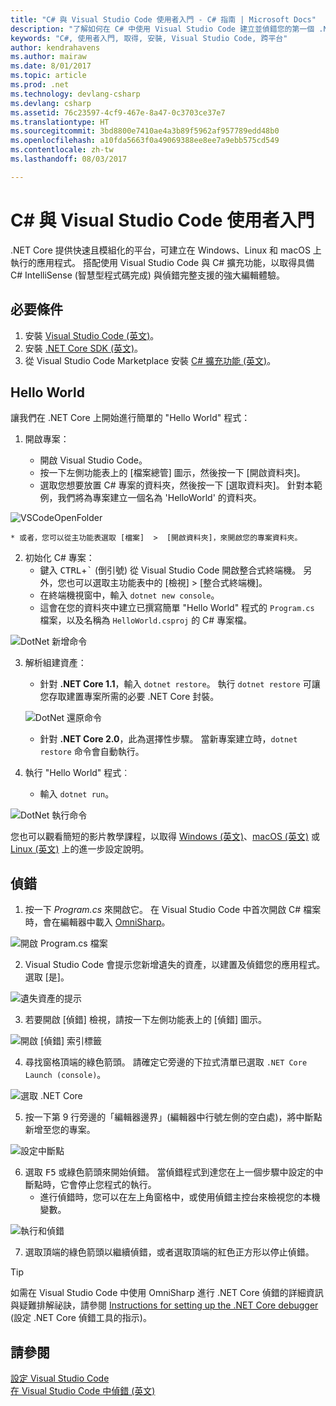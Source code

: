 ```yaml
---
title: "C# 與 Visual Studio Code 使用者入門 - C# 指南 | Microsoft Docs"
description: "了解如何在 C# 中使用 Visual Studio Code 建立並偵錯您的第一個 .NET Core 應用程式。"
keywords: "C#, 使用者入門, 取得, 安裝, Visual Studio Code, 跨平台"
author: kendrahavens
ms.author: mairaw
ms.date: 8/01/2017
ms.topic: article
ms.prod: .net
ms.technology: devlang-csharp
ms.devlang: csharp
ms.assetid: 76c23597-4cf9-467e-8a47-0c3703ce37e7
ms.translationtype: HT
ms.sourcegitcommit: 3bd8800e7410ae4a3b89f5962af957789edd48b0
ms.openlocfilehash: a10fda5663f0a49069388ee8ee7a9ebb575cd549
ms.contentlocale: zh-tw
ms.lasthandoff: 08/03/2017

---
```


# <a name="get-started-with-c-and-visual-studio-code"></a>C# 與 Visual Studio Code 使用者入門

.NET Core 提供快速且模組化的平台，可建立在 Windows、Linux 和 macOS 上執行的應用程式。 搭配使用 Visual Studio Code 與 C# 擴充功能，以取得具備 C# IntelliSense (智慧型程式碼完成) 與偵錯完整支援的強大編輯體驗。

## <a name="prerequisites"></a>必要條件

1. 安裝 [Visual Studio Code (英文)](https://code.visualstudio.com/)。
2. 安裝 [.NET Core SDK (英文)](https://www.microsoft.com/net/download/core)。
3. 從 Visual Studio Code Marketplace 安裝 [C# 擴充功能 (英文)](https://marketplace.visualstudio.com/items?itemName=ms-vscode.csharp)。

## <a name="hello-world"></a>Hello World

讓我們在 .NET Core 上開始進行簡單的 "Hello World" 程式：

1. 開啟專案：

    * 開啟 Visual Studio Code。
    * 按一下左側功能表上的 [檔案總管] 圖示，然後按一下 [開啟資料夾]。
    * 選取您想要放置 C# 專案的資料夾，然後按一下 [選取資料夾]。 針對本範例，我們將為專案建立一個名為 'HelloWorld' 的資料夾。 

  ![VSCodeOpenFolder](media/with-visual-studio-code/vscodeopenfolder.png)

    * 或者，您可以從主功能表選取 [檔案]  >  [開啟資料夾]，來開啟您的專案資料夾。

2. 初始化 C# 專案：
    * 鍵入 <kbd>CTRL</kbd>+<kbd>\`</kbd> (倒引號) 從 Visual Studio Code 開啟整合式終端機。 另外，您也可以選取主功能表中的 [檢視] > [整合式終端機]。
    * 在終端機視窗中，輸入 `dotnet new console`。
    * 這會在您的資料夾中建立已撰寫簡單 "Hello World" 程式的 `Program.cs` 檔案，以及名稱為 `HelloWorld.csproj` 的 C# 專案檔。

  ![DotNet 新增命令](media/with-visual-studio-code/dotnetnew.png)

3. 解析組建資產：

    * 針對 **.NET Core 1.1**，輸入 `dotnet restore`。 執行 `dotnet restore` 可讓您存取建置專案所需的必要 .NET Core 封裝。

   ![DotNet 還原命令](media/with-visual-studio-code/dotnetrestore.png)

    * 針對 **.NET Core 2.0**，此為選擇性步驟。 當新專案建立時，`dotnet restore` 命令會自動執行。

4. 執行 "Hello World" 程式︰

    * 輸入 `dotnet run`。 

  ![DotNet 執行命令](media/with-visual-studio-code/dotnetrun.png)

您也可以觀看簡短的影片教學課程，以取得 [Windows (英文)](https://channel9.msdn.com/Blogs/dotnet/Get-started-with-VS-Code-using-CSharp-and-NET-Core)、[macOS (英文)](https://channel9.msdn.com/Blogs/dotnet/Get-started-with-VS-Code-using-CSharp-and-NET-Core-on-MacOS) 或 [Linux (英文)](https://channel9.msdn.com/Blogs/dotnet/Get-started-with-VS-Code-Csharp-dotnet-Core-Ubuntu) 上的進一步設定說明。

## <a name="debug"></a>偵錯
1. 按一下 *Program.cs* 來開啟它。 在 Visual Studio Code 中首次開啟 C# 檔案時，會在編輯器中載入 [OmniSharp](http://www.omnisharp.net/)。

  ![開啟 Program.cs 檔案](media/with-visual-studio-code/opencs.png)

2. Visual Studio Code 會提示您新增遺失的資產，以建置及偵錯您的應用程式。 選取 [是]。 

  ![遺失資產的提示](media/with-visual-studio-code/missing-assets.png)

3. 若要開啟 [偵錯] 檢視，請按一下左側功能表上的 [偵錯] 圖示。

  ![開啟 [偵錯] 索引標籤](media/with-visual-studio-code/opendebug.png)

4. 尋找窗格頂端的綠色箭頭。 請確定它旁邊的下拉式清單已選取 `.NET Core Launch (console)`。

  ![選取 .NET Core](media/with-visual-studio-code/selectcore.png)

5. 按一下第 9 行旁邊的「編輯器邊界」(編輯器中行號左側的空白處)，將中斷點新增至您的專案。

  ![設定中斷點](media/with-visual-studio-code/setbreakpoint.png)

6. 選取 <kbd>F5</kbd> 或綠色箭頭來開始偵錯。 當偵錯程式到達您在上一個步驟中設定的中斷點時，它會停止您程式的執行。
    * 進行偵錯時，您可以在左上角窗格中，或使用偵錯主控台來檢視您的本機變數。

  ![執行和偵錯](media/with-visual-studio-code/rundebug.png)

7. 選取頂端的綠色箭頭以繼續偵錯，或者選取頂端的紅色正方形以停止偵錯。

> [!TIP] 
> 如需在 Visual Studio Code 中使用 OmniSharp 進行 .NET Core 偵錯的詳細資訊與疑難排解祕訣，請參閱 [Instructions for setting up the .NET Core debugger](https://github.com/OmniSharp/omnisharp-vscode/blob/master/debugger.md) (設定 .NET Core 偵錯工具的指示)。

## <a name="see-also"></a>請參閱
[設定 Visual Studio Code](https://code.visualstudio.com/docs/setup/setup-overview)   
[在 Visual Studio Code 中偵錯 (英文)](https://code.visualstudio.com/Docs/editor/debugging)

